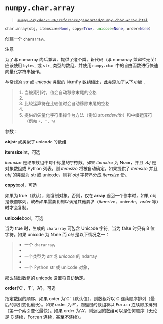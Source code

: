 # `numpy.char.array`

> [`numpy.org/doc/1.26/reference/generated/numpy.char.array.html`](https://numpy.org/doc/1.26/reference/generated/numpy.char.array.html)

```py
char.array(obj, itemsize=None, copy=True, unicode=None, order=None)
```

创建一个 `chararray`。

注意

为了与 numarray 向后兼容，提供了这个类。新代码（与 numarray 兼容性无关）应该使用 `bytes_` 或 `str_` 类型的数组，并使用 `numpy.char` 中的自由函数进行快速向量化字符串操作。

与常规的 *str* 或 *unicode* 类型的 NumPy 数组相比，此类添加了以下功能：

> 1.  当被索引时，值会自动移除末尾的空格
> 1.  
> 1.  比较运算符在比较值时会自动移除末尾的空格
> 1.  
> 1.  提供的矢量化字符串操作为方法（例如 *str.endswith*）和中缀运算符（例如 `+, *, %`）

参数：

**obj**str 或类似于 unicode 的数组

**itemsize**int，可选

*itemsize* 是结果数组中每个标量的字符数。如果 *itemsize* 为 None，并且 *obj* 是对象数组或 Python 列表，则 *itemsize* 将被自动确定。如果提供了 *itemsize* 并且 *obj* 的类型为 str 或 unicode，则将 *obj* 字符串分成 *itemsize* 份。

**copy**bool，可选

如果为 true（默认），则复制对象。否则，仅在 __array__ 返回一个副本时，如果 obj 是嵌套序列，或者如果需要复制以满足其他要求（*itemsize*，unicode，*order* 等）时才会复制。

**unicode**bool，可选

当为 true 时，生成的 `chararray` 可包含 Unicode 字符，当为 false 时只有 8 位字符。如果 unicode 为 None 而 *obj* 是以下情况之一：

> +   一个 `chararray`，
> +   
> +   一个类型为 *str* 或 *unicode* 的 ndarray
> +   
> +   一个 Python str 或 unicode 对象，

那么输出数组的 unicode 设置将自动确定。

**order**{‘C’，‘F’，‘A’}，可选

指定数组的顺序。如果 order 为‘C’（默认值），则数组将以 C 连续顺序排列（最后的索引变化最快）。如果 order 为‘F’，则返回的数组将以 Fortran 连续顺序排列（第一个索引变化最快）。如果 order 为‘A’，则返回的数组可以是任何顺序（无论是 C 连续，Fortran 连续，甚至不连续）。
